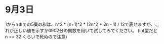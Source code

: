 # 9月3日
1からnまでの5乗の和は、n^2 * (n+1)^2 * (2n^2 + 2n - 1) / 12で表せますが、これが正しい値を示すか0902分の関数を用いて試してみてください。 (int型だと n == 32 くらいで死ぬので注意)
